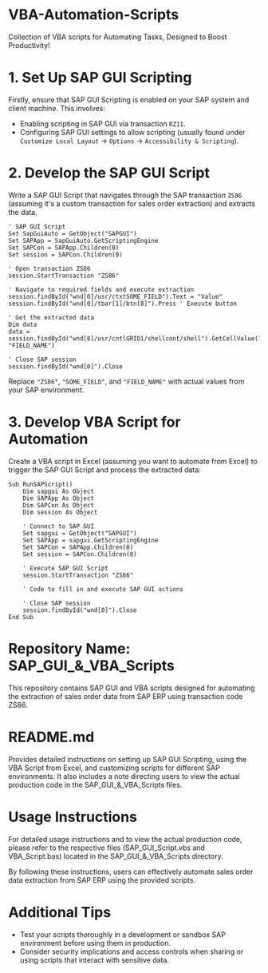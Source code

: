 # VBA-Automation-Scripts
Collection of VBA scripts for Automating Tasks, Designed to Boost Productivity!
# 1. Set Up SAP GUI Scripting
Firstly, ensure that SAP GUI Scripting is enabled on your SAP system and client machine. This involves:
- Enabling scripting in SAP GUI via transaction `RZ11`.
- Configuring SAP GUI settings to allow scripting (usually found under `Customize Local Layout` -> `Options` -> `Accessibility & Scripting`).
# 2. Develop the SAP GUI Script
Write a SAP GUI Script that navigates through the SAP transaction `ZS86` (assuming it's a custom transaction for sales order extraction) and extracts the data.
```vbscript
' SAP GUI Script
Set SapGuiAuto = GetObject("SAPGUI")
Set SAPApp = SapGuiAuto.GetScriptingEngine
Set SAPCon = SAPApp.Children(0)
Set session = SAPCon.Children(0)

' Open transaction ZS86
session.StartTransaction "ZS86"

' Navigate to required fields and execute extraction
session.findById("wnd[0]/usr/ctxtSOME_FIELD").Text = "Value"
session.findById("wnd[0]/tbar[1]/btn[8]").Press ' Execute button

' Get the extracted data
Dim data
data = session.findById("wnd[0]/usr/cntlGRID1/shellcont/shell").GetCellValue(1, "FIELD_NAME")

' Close SAP session
session.findById("wnd[0]").Close
```

Replace `"ZS86"`, `"SOME_FIELD"`, and `"FIELD_NAME"` with actual values from your SAP environment.

# 3. Develop VBA Script for Automation
Create a VBA script in Excel (assuming you want to automate from Excel) to trigger the SAP GUI Script and process the extracted data:

```vba
Sub RunSAPScript()
    Dim sapgui As Object
    Dim SAPApp As Object
    Dim SAPCon As Object
    Dim session As Object

    ' Connect to SAP GUI
    Set sapgui = GetObject("SAPGUI")
    Set SAPApp = sapgui.GetScriptingEngine
    Set SAPCon = SAPApp.Children(0)
    Set session = SAPCon.Children(0)

    ' Execute SAP GUI Script
    session.StartTransaction "ZS86"

    ' Code to fill in and execute SAP GUI actions

    ' Close SAP session
    session.findById("wnd[0]").Close
End Sub
```

# Repository Name: SAP_GUI_&_VBA_Scripts

This repository contains SAP GUI and VBA scripts designed for automating the extraction of sales order data from SAP ERP using transaction code ZS86.

# README.md
Provides detailed instructions on setting up SAP GUI Scripting, using the VBA Script from Excel, and customizing scripts for different SAP environments. It also includes a note directing users to view the actual production code in the SAP_GUI_&_VBA_Scripts files.

# Usage Instructions
For detailed usage instructions and to view the actual production code, please refer to the respective files (SAP_GUI_Script.vbs and VBA_Script.bas) located in the SAP_GUI_&_VBA_Scripts directory.

By following these instructions, users can effectively automate sales order data extraction from SAP ERP using the provided scripts.  

# Additional Tips
- Test your scripts thoroughly in a development or sandbox SAP environment before using them in production.
- Consider security implications and access controls when sharing or using scripts that interact with sensitive data.
